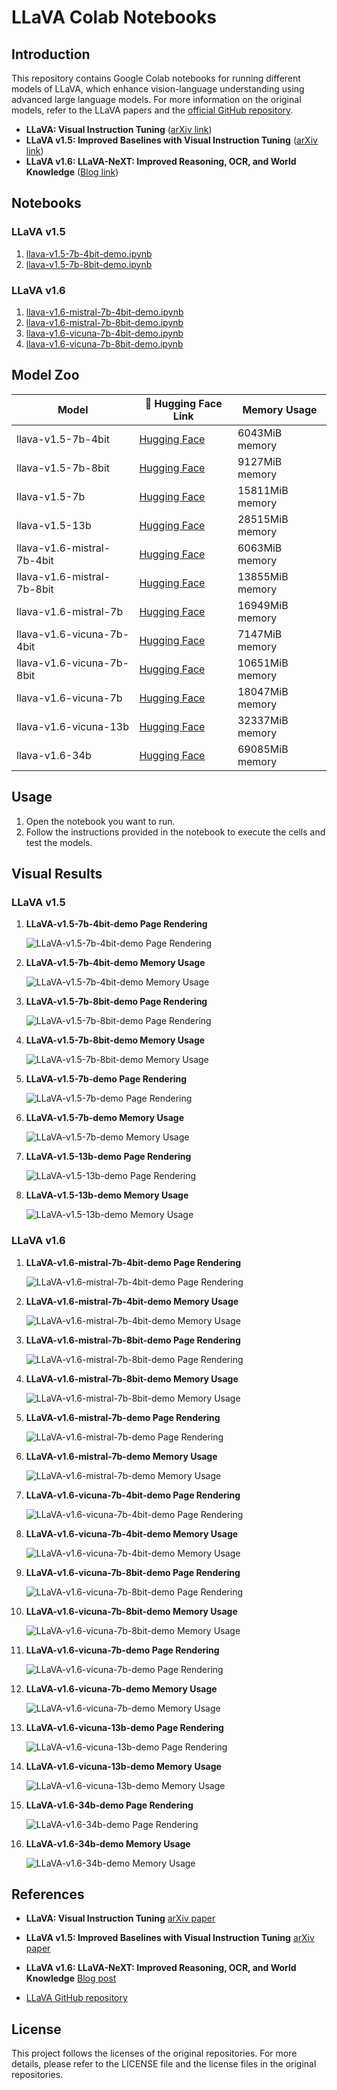 # LLaVA Colab Notebooks

## Introduction

This repository contains Google Colab notebooks for running different models of LLaVA, which enhance vision-language understanding using advanced large language models. For more information on the original models, refer to the LLaVA papers and the [official GitHub repository](https://github.com/haotian-liu/LLaVA).

- **LLaVA: Visual Instruction Tuning** ([arXiv link](https://arxiv.org/abs/2304.08485))
- **LLaVA v1.5: Improved Baselines with Visual Instruction Tuning** ([arXiv link](https://arxiv.org/abs/2310.03744))
- **LLaVA v1.6: LLaVA-NeXT: Improved Reasoning, OCR, and World Knowledge** ([Blog link](https://llava-vl.github.io/blog/2024-01-30-llava-next/))

## Notebooks

### LLaVA v1.5
1. [llava-v1.5-7b-4bit-demo.ipynb](LLaVA-1.5-colab/llava-v1.5-7b-4bit-demo.ipynb)
2. [llava-v1.5-7b-8bit-demo.ipynb](LLaVA-1.5-colab/llava-v1.5-7b-8bit-demo.ipynb)

### LLaVA v1.6
1. [llava-v1.6-mistral-7b-4bit-demo.ipynb](LLaVA-1.6-colab/llava-v1.6-mistral-7b-4bit-demo.ipynb)
2. [llava-v1.6-mistral-7b-8bit-demo.ipynb](LLaVA-1.6-colab/llava-v1.6-mistral-7b-8bit-demo.ipynb)
3. [llava-v1.6-vicuna-7b-4bit-demo.ipynb](LLaVA-1.6-colab/llava-v1.6-vicuna-7b-4bit-demo.ipynb)
4. [llava-v1.6-vicuna-7b-8bit-demo.ipynb](LLaVA-1.6-colab/llava-v1.6-vicuna-7b-8bit-demo.ipynb)

## Model Zoo



| Model                        | 🤗 Hugging Face Link                                                      | Memory Usage        |
|------------------------------|---------------------------------------------------------------------------|---------------------|
| llava-v1.5-7b-4bit           | [Hugging Face](https://huggingface.co/liuhaotian/llava-v1.5-7b)           | 6043MiB  memory     |
| llava-v1.5-7b-8bit           | [Hugging Face](https://huggingface.co/liuhaotian/llava-v1.5-7b)           | 9127MiB  memory     |
| llava-v1.5-7b                | [Hugging Face](https://huggingface.co/liuhaotian/llava-v1.5-7b)           | 15811MiB memory     |
| llava-v1.5-13b               | [Hugging Face](https://huggingface.co/liuhaotian/llava-v1.5-13b)          | 28515MiB memory     |
| llava-v1.6-mistral-7b-4bit   | [Hugging Face](https://huggingface.co/liuhaotian/llava-v1.6-mistral-7b)   | 6063MiB  memory     |
| llava-v1.6-mistral-7b-8bit   | [Hugging Face](https://huggingface.co/liuhaotian/llava-v1.6-mistral-7b)   | 13855MiB memory     |
| llava-v1.6-mistral-7b        | [Hugging Face](https://huggingface.co/liuhaotian/llava-v1.6-mistral-7b)   | 16949MiB memory     |
| llava-v1.6-vicuna-7b-4bit    | [Hugging Face](https://huggingface.co/liuhaotian/llava-v1.6-vicuna-7b)    | 7147MiB  memory     |
| llava-v1.6-vicuna-7b-8bit    | [Hugging Face](https://huggingface.co/liuhaotian/llava-v1.6-vicuna-7b)    | 10651MiB memory     |
| llava-v1.6-vicuna-7b         | [Hugging Face](https://huggingface.co/liuhaotian/llava-v1.6-vicuna-7b)    | 18047MiB memory     |
| llava-v1.6-vicuna-13b        | [Hugging Face](https://huggingface.co/liuhaotian/llava-v1.6-vicuna-13b)   | 32337MiB memory     |
| llava-v1.6-34b               | [Hugging Face](https://huggingface.co/liuhaotian/llava-v1.6-34b)          | 69085MiB memory     |


## Usage

1. Open the notebook you want to run.
2. Follow the instructions provided in the notebook to execute the cells and test the models.

## Visual Results

### LLaVA v1.5

1. **LLaVA-v1.5-7b-4bit-demo Page Rendering**

    ![LLaVA-v1.5-7b-4bit-demo Page Rendering](image/llava-v1.5-7b-4bit-demo.jpg)

2. **LLaVA-v1.5-7b-4bit-demo Memory Usage**

    ![LLaVA-v1.5-7b-4bit-demo Memory Usage](image/llava-v1.5-7b-4bit-demo-Memory.jpg)

3. **LLaVA-v1.5-7b-8bit-demo Page Rendering**

    ![LLaVA-v1.5-7b-8bit-demo Page Rendering](image/llava-v1.5-7b-8bit-demo.jpg)

4. **LLaVA-v1.5-7b-8bit-demo Memory Usage**

    ![LLaVA-v1.5-7b-8bit-demo Memory Usage](image/llava-v1.5-7b-8bit-demo-Memory.jpg)

5. **LLaVA-v1.5-7b-demo Page Rendering**

    ![LLaVA-v1.5-7b-demo Page Rendering](image/llava-v1.5-7b-demo.jpg)

6. **LLaVA-v1.5-7b-demo Memory Usage**

    ![LLaVA-v1.5-7b-demo Memory Usage](image/llava-v1.5-7b-demo-Memory.jpg)

7. **LLaVA-v1.5-13b-demo Page Rendering**

    ![LLaVA-v1.5-13b-demo Page Rendering](image/llava-v1.5-13b-demo.jpg)

8. **LLaVA-v1.5-13b-demo Memory Usage**

    ![LLaVA-v1.5-13b-demo Memory Usage](image/llava-v1.5-13b-demo-Memory.jpg)

### LLaVA v1.6

1. **LLaVA-v1.6-mistral-7b-4bit-demo Page Rendering**

    ![LLaVA-v1.6-mistral-7b-4bit-demo Page Rendering](image/llava-v1.6-mistral-7b-4bit-demo.jpg)

2. **LLaVA-v1.6-mistral-7b-4bit-demo Memory Usage**

    ![LLaVA-v1.6-mistral-7b-4bit-demo Memory Usage](image/llava-v1.6-mistral-7b-4bit-demo-Memory.jpg)

3. **LLaVA-v1.6-mistral-7b-8bit-demo Page Rendering**

    ![LLaVA-v1.6-mistral-7b-8bit-demo Page Rendering](image/llava-v1.6-mistral-7b-8bit-demo.jpg)

4. **LLaVA-v1.6-mistral-7b-8bit-demo Memory Usage**

    ![LLaVA-v1.6-mistral-7b-8bit-demo Memory Usage](image/llava-v1.6-mistral-7b-8bit-demo-Memory.jpg)

5. **LLaVA-v1.6-mistral-7b-demo Page Rendering**

    ![LLaVA-v1.6-mistral-7b-demo Page Rendering](image/llava-v1.6-mistral-7b-demo.jpg)

6. **LLaVA-v1.6-mistral-7b-demo Memory Usage**

    ![LLaVA-v1.6-mistral-7b-demo Memory Usage](image/llava-v1.6-mistral-7b-demo-Memory.jpg)

7. **LLaVA-v1.6-vicuna-7b-4bit-demo Page Rendering**

    ![LLaVA-v1.6-vicuna-7b-4bit-demo Page Rendering](image/llava-v1.6-vicuna-7b-4bit-demo.jpg)
8. **LLaVA-v1.6-vicuna-7b-4bit-demo Memory Usage**

    ![LLaVA-v1.6-vicuna-7b-4bit-demo Memory Usage](image/llava-v1.6-vicuna-7b-4bit-demo-Memory.jpg)
9. **LLaVA-v1.6-vicuna-7b-8bit-demo Page Rendering**

    ![LLaVA-v1.6-vicuna-7b-8bit-demo Page Rendering](image/llava-v1.6-vicuna-7b-8bit-demo.jpg)

10. **LLaVA-v1.6-vicuna-7b-8bit-demo Memory Usage**

    ![LLaVA-v1.6-vicuna-7b-8bit-demo Memory Usage](image/llava-v1.6-vicuna-7b-8bit-demo-Memory.jpg)

11. **LLaVA-v1.6-vicuna-7b-demo Page Rendering**

    ![LLaVA-v1.6-vicuna-7b-demo Page Rendering](image/llava-v1.6-vicuna-7b-demo.jpg)

12. **LLaVA-v1.6-vicuna-7b-demo Memory Usage**

    ![LLaVA-v1.6-vicuna-7b-demo Memory Usage](image/llava-v1.6-vicuna-7b-demo-Memory.jpg)
13. **LLaVA-v1.6-vicuna-13b-demo Page Rendering**

    ![LLaVA-v1.6-vicuna-13b-demo Page Rendering](image/llava-v1.6-vicuna-13b-demo.jpg)

14. **LLaVA-v1.6-vicuna-13b-demo Memory Usage**

    ![LLaVA-v1.6-vicuna-13b-demo Memory Usage](image/llava-v1.6-vicuna-13b-demo-Memory.jpg)

15. **LLaVA-v1.6-34b-demo Page Rendering**

    ![LLaVA-v1.6-34b-demo Page Rendering](image/llava-v1.6-34b-demo.jpg)

16. **LLaVA-v1.6-34b-demo Memory Usage**

    ![LLaVA-v1.6-34b-demo Memory Usage](image/llava-v1.6-34b-demo-Memory.jpg)

## References

- **LLaVA: Visual Instruction Tuning** [arXiv paper](https://arxiv.org/abs/2304.08485)

- **LLaVA v1.5: Improved Baselines with Visual Instruction Tuning** [arXiv paper](https://arxiv.org/abs/2310.03744)

- **LLaVA v1.6: LLaVA-NeXT: Improved Reasoning, OCR, and World Knowledge** [Blog post](https://llava-vl.github.io/blog/2024-01-30-llava-next/)

- [LLaVA GitHub repository](https://github.com/haotian-liu/LLaVA)

## License

This project follows the licenses of the original repositories. For more details, please refer to the LICENSE file and the license files in the original repositories.
